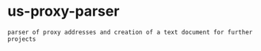 # us-proxy-parser
``parser of proxy addresses and creation of a text document for further projects``
